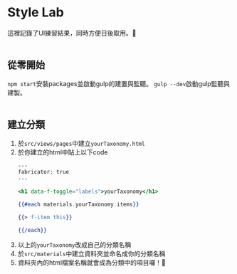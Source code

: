 # Style Lab

這裡記錄了UI練習結果，同時方便日後取用。:art:
<br />
<br />

## 從零開始

`npm start`安裝packages並啟動gulp的建置與監聽。
`gulp --dev`啟動gulp監聽與建製。
<br />
<br />

## 建立分類

1. 於`src/views/pages`中建立`yourTaxonomy.html`
2. 於你建立的html中貼上以下code
    ```handlebars
    ---
    fabricator: true
    ---

    <h1 data-f-toggle="labels">yourTaxonomy</h1>

    {{#each materials.yourTaxonomy.items}}

    {{> f-item this}}

    {{/each}}
    ```
3. 以上的`yourTaxonomy`改成自己的分類名稱
4. 於`src/materials`中建立資料夾並命名成你的分類名稱
5. 資料夾內的html檔案名稱就會成為分類中的項目囉！:tada:
<br />
<br />



   

